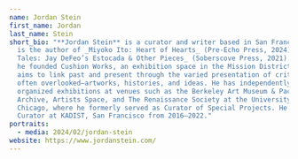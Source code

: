 ```yaml
---
name: Jordan Stein
first_name: Jordan
last_name: Stein
short_bio: "**Jordan Stein** is a curator and writer based in San Francisco. He
  is the author of _Miyoko Ito: Heart of Hearts_ (Pre-Echo Press, 2024) and _Rip
  Tales: Jay DeFeo’s Estocada & Other Pieces_ (Soberscove Press, 2021). In 2017,
  he founded Cushion Works, an exhibition space in the Mission District that
  aims to link past and present through the varied presentation of critical—and
  often overlooked—artworks, histories, and ideas. He has independently
  organized exhibitions at venues such as the Berkeley Art Museum & Pacific Film
  Archive, Artists Space, and The Renaissance Society at the University of
  Chicago, where he formerly served as Curator of Special Projects. He was a
  Curator at KADIST, San Francisco from 2016–2022."
portraits:
  - media: 2024/02/jordan-stein
website: https://www.jordanstein.com/
---
```

